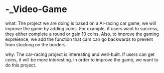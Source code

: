 # -_Video-Game
what:
The project we are doing is based on a AI-racing car game, we will improve the game by adding coins. For example, if users want to success, they either complete a round or gain 10 coins. Also, to improve the gaming expreience, we add the function that cars can go backwards to prevent from stucking on the borders.

why:
The car-racing project is interesting and well-built. If users can get coins, it will be more interesting. In order to improve the game, we want to do this project.